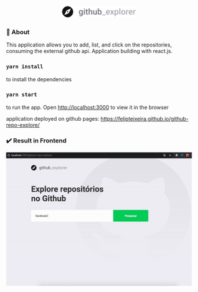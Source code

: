 <h1 align="center">
<img src="https://github.com/felipteixeira/github-repo-explore/blob/master/src/assets/logo.svg" width="200px">
</h1>

### :page_with_curl: About
This application allows you to add, list, and click on the repositories, consuming the external github api.
Application building with react.js. 

### `yarn install`
to install the dependencies

### `yarn start`
to run the app. 
Open [http://localhost:3000](http://localhost:3000) to view it in the browser

application deployed on github pages:
https://felipteixeira.github.io/github-repo-explore/

### :heavy_check_mark: Result in Frontend

<p align="center">
  <img alt="" src="https://github.com/felipteixeira/github-repo-explore/blob/master/public/explore.gif">
</p>
